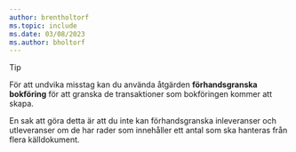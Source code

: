 ```yaml
---
author: brentholtorf
ms.topic: include
ms.date: 03/08/2023
ms.author: bholtorf
---
```


> [!TIP]
> För att undvika misstag kan du använda åtgärden **förhandsgranska bokföring** för att granska de transaktioner som bokföringen kommer att skapa. 
> 
> En sak att göra detta är att du inte kan förhandsgranska inleveranser och utleveranser om de har rader som innehåller ett antal som ska hanteras från flera källdokument.
